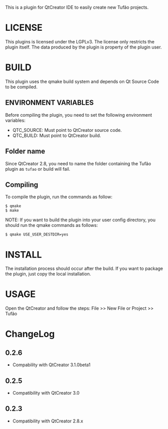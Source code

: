 This is a plugin for QtCreator IDE to easily create new Tufão projects.

# LICENSE

This plugins is licensed under the LGPLv3. The license only restricts the plugin
itself. The data produced by the plugin is property of the plugin user.

# BUILD

This plugin uses the qmake build system and depends on Qt Source Code to be
compiled.

## ENVIRONMENT VARIABLES

Before compiling the plugin, you need to set the following environment
variables:

  * QTC_SOURCE: Must point to QtCreator source code.
  * QTC_BUILD: Must point to QtCreator build.

## Folder name

Since QtCreator 2.8, you need to name the folder containing the Tufão plugin as
`tufao` or build will fail.

## Compiling

To compile the plugin, run the commands as follow:

    $ qmake
    $ make

NOTE:
If you want to build the plugin into your user config directory, you should run
the qmake commands as follows:

    $ qmake USE_USER_DESTDIR=yes

# INSTALL

The installation process should occur after the build. If you want to package
the plugin, just copy the local installation.

# USAGE

Open the QtCreator and follow the steps:
File >> New File or Project >> Tufão

# ChangeLog

## 0.2.6

 * Compability with QtCreator 3.1.0beta1

## 0.2.5

 * Compatibility with QtCreator 3.0

## 0.2.3

 * Compatibility with QtCreator 2.8.x
